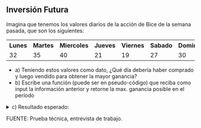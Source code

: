 ## Inversión Futura

Imagina que tenemos los valores diarios de la acción de Bice de la
semana pasada, que son los siguientes:

<table class="default">
  <tr>
    <th>Lunes</th>
    <th>Martes</th>
    <th>Miercoles</th>
    <th>Jueves</th>
    <th>Viernes</th>
    <th>Sabado</th>
    <th>Domingo</th>
  </tr>
  <tr>
    <td>32</td>
    <td>35</td>
    <td>40</td>
    <td>21</td>
    <td>19</td>
    <td>27</td>
    <td>30</td>
  </tr>
</table>

- a) Teniendo estos valores como dato, ¿Qué día debería haber
comprado y luego vendido para obtener la mayor ganancia?
- b) Escribe una función (puede ser en pseudo-código) que reciba
como input la información anterior y retorne la max. ganancia
posible en el período
<details>
  <summary>c) Resultado esperado:</summary>
11
</details>

FUENTE: Prueba técnica, entrevista de trabajo.
